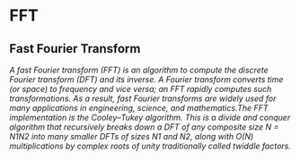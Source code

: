 # FFT
## Fast Fourier Transform ##
*A fast Fourier transform (FFT) is an algorithm to compute the discrete Fourier transform (DFT) and its inverse. A Fourier transform converts time (or space) to frequency and vice versa; an FFT rapidly computes such transformations. As a result, fast Fourier transforms are widely used for many applications in engineering, science, and mathematics.The FFT implementation is the Cooley–Tukey algorithm. This is a divide and conquer algorithm that recursively breaks down a DFT of any composite size N = N1N2 into many smaller DFTs of sizes N1 and N2, along with O(N) multiplications by complex roots of unity traditionally called twiddle factors.*
